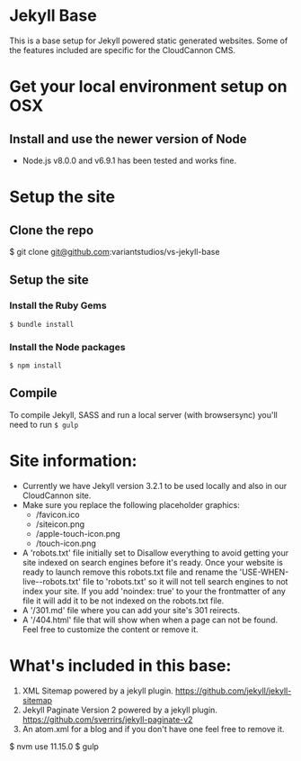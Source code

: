 # Jekyll Base

This is a base setup for Jekyll powered static generated websites. Some of the features included are specific for the CloudCannon CMS.

# Get your local environment setup on OSX

## Install and use the newer version of Node

- Node.js v8.0.0 and v6.9.1 has been tested and works fine.

# Setup the site

## Clone the repo

$ git clone git@github.com:variantstudios/vs-jekyll-base

## Setup the site

### Install the Ruby Gems

`$ bundle install`

### Install the Node packages

`$ npm install`

## Compile

To compile Jekyll, SASS and run a local server (with browsersync) you'll need to run `$ gulp`

# Site information:

- Currently we have Jekyll version 3.2.1 to be used locally and also in our CloudCannon site.
- Make sure you replace the following placeholder graphics:
  - /favicon.ico
  - /siteicon.png
  - /apple-touch-icon.png
  - /touch-icon.png
- A 'robots.txt' file initially set to Disallow everything to avoid getting your site indexed on search engines before it's ready. Once your website is ready to launch remove this robots.txt file and rename the 'USE-WHEN-live--robots.txt' file to 'robots.txt' so it will not tell search engines to not index your site. If you add 'noindex: true' to your the frontmatter of any file it will add it to be not indexed on the robots.txt file.
- A '/301.md' file where you can add your site's 301 reirects.
- A '/404.html' file that will show when when a page can not be found. Feel free to customize the content or remove it.

# What's included in this base:

1. XML Sitemap powered by a jekyll plugin. https://github.com/jekyll/jekyll-sitemap
2. Jekyll Paginate Version 2 powered by a jekyll plugin. https://github.com/sverrirs/jekyll-paginate-v2
3. An atom.xml for a blog and if you don't have one feel free to remove it.

$ nvm use 11.15.0
$ gulp
